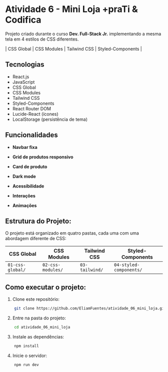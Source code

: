 # Atividade 6 - Mini Loja +praTi & Codifica

Projeto criado durante o curso **Dev. Full-Stack Jr.** implementando a mesma tela em 4 estilos de CSS diferentes.

| CSS Global | CSS Modules | Tailwind CSS | Styled-Components |

## Tecnologias

- React.js
- JavaScript
- CSS Global
- CSS Modules
- Tailwind CSS
- Styled-Components
- React Router DOM
- Lucide-React (ícones)
- LocalStorage (persistência de tema)

## Funcionalidades

- **Navbar fixa** 

- **Grid de produtos responsivo**

- **Card de produto**

- **Dark mode**

- **Acessibilidade**

- **Interações**

- **Animações**

## Estrutura do Projeto:

O projeto está organizado em quatro pastas, cada uma com uma abordagem diferente de CSS:

| CSS Global | CSS Modules | Tailwind CSS | Styled-Components |
|------------|------------|-------------|------------------|
| `01-css-global/` | `02-css-modules/` | `03-tailwind/` | `04-styled-components/` |

## Como executar o projeto:

1. Clone este repositório:
```bash
    git clone https://github.com/EliamFuentes/atividade_06_mini_loja.git
```

2. Entre na pasta do projeto:
```bash
    cd atividade_06_mini_loja
```

3. Instale as dependências:
```bash
    npm install
```

4. Inicie o servidor:
```bash
    npm run dev
```

